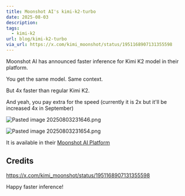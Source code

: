 ```yaml
---
title: Moonshot AI's kimi-k2-turbo
date: 2025-08-03
description: 
tags:
  - kimi-k2
url: blog/kimi-k2-turbo
via_url: https://x.com/kimi_moonshot/status/1951168907131355598
---
```

Moonshot AI has announced faster inference for Kimi K2 model in their platform.

You get the same model. Same context. 

But 4x faster than regular Kimi K2.

And yeah, you pay extra for the speed (currently it is 2x but it'll be increased 4x in September)

![Pasted image 20250803231646.png](https://images.nesin.io/qblog/AIEngineerGuide/images/2025-08/Pasted-image-20250803231646.png)

![Pasted image 20250803231654.png](https://images.nesin.io/qblog/AIEngineerGuide/images/2025-08/Pasted-image-20250803231654.png)

It is available in their [Moonshot AI Platform](https://platform.moonshot.ai)

## Credits
https://x.com/kimi_moonshot/status/1951168907131355598

Happy faster inference!
